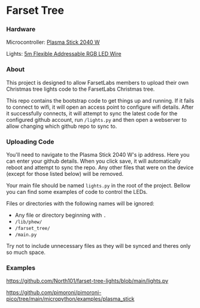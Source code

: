 # Farset Tree

### Hardware
Microcontroller: [Plasma Stick 2040 W](https://shop.pimoroni.com/products/plasma-stick-2040-w?variant=40359072301139)

Lights: [5m Flexible Addressable RGB LED Wire](https://shop.pimoroni.com/products/5m-flexible-rgb-led-wire-50-rgb-leds-aka-neopixel-ws2812-sk6812?variant=40384556171347)

### About

This project is designed to allow FarsetLabs members to upload their own Christmas tree lights code to the FarsetLabs Christmas tree.

This repo contains the bootstrap code to get things up and running. If it fails to connect to wifi, it will open an access point to configure wifi details. After it successfully connects, it will attempt to sync the latest code for the configured github account, run `/lights.py` and then open a webserver to allow changing which github repo to sync to.

### Uploading Code

You'll need to navigate to the Plasma Stick 2040 W's ip address. Here you can enter your github details. When you click save, it will automatically reboot and attempt to sync the repo. Any other files that were on the device (except for those listed below) will be removed.

Your main file should be named `lights.py` in the root of the project. Bellow you can find some examples of code to control the LEDs.

Files or directories with the following names will be ignored:
- Any file or directory beginning with `.`
- `/lib/phew/`
- `/farset_tree/`
- `/main.py`

Try not to include unnecessary files as they will be synced and theres only so much space.

### Examples

https://github.com/North101/farset-tree-lights/blob/main/lights.py

https://github.com/pimoroni/pimoroni-pico/tree/main/micropython/examples/plasma_stick
